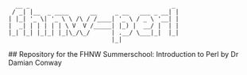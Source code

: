 ```
  __ _                                        _ 
 / _| |__  _ ____      __     _ __   ___ _ __| |
| |_| '_ \| '_ \ \ /\ / /____| '_ \ / _ \ '__| |
|  _| | | | | | \ V  V /_____| |_) |  __/ |  | |
|_| |_| |_|_| |_|\_/\_/      | .__/ \___|_|  |_|
                             |_|                
```

## Repository for the FHNW Summerschool: Introduction to Perl by Dr Damian Conway